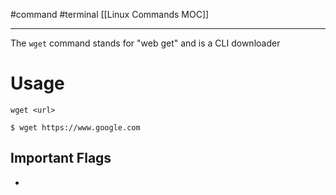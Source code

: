 #command #terminal 
[[Linux Commands MOC]]
- - -

The `wget` command stands for "web get" and is a CLI downloader
# Usage

`wget <url>`

```shell
$ wget https://www.google.com
```

## Important Flags

- 